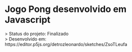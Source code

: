 # Jogo Pong desenvolvido em Javascript
<p>
> Status do projeto: Finalizado <br />
> Desenvolvido em: https://editor.p5js.org/detrozleonardo/sketches/ZsoTLeufa
</p>
